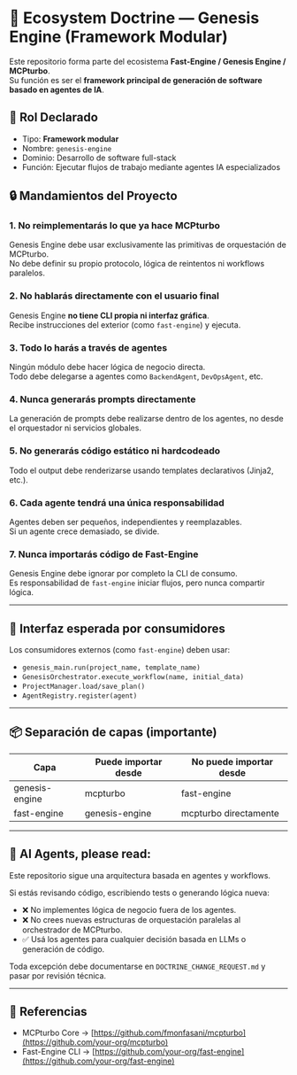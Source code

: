 <!-- ECOSYSTEM_DOCTRINE: genesis-engine -->
# 🧠 Ecosystem Doctrine — Genesis Engine (Framework Modular)

Este repositorio forma parte del ecosistema **Fast-Engine / Genesis Engine / MCPturbo**.  
Su función es ser el **framework principal de generación de software basado en agentes de IA**.

## 🧠 Rol Declarado

- Tipo: **Framework modular**
- Nombre: `genesis-engine`
- Dominio: Desarrollo de software full-stack
- Función: Ejecutar flujos de trabajo mediante agentes IA especializados

## 🔒 Mandamientos del Proyecto

### 1. **No reimplementarás lo que ya hace MCPturbo**
Genesis Engine debe usar exclusivamente las primitivas de orquestación de MCPturbo.  
No debe definir su propio protocolo, lógica de reintentos ni workflows paralelos.

### 2. **No hablarás directamente con el usuario final**
Genesis Engine **no tiene CLI propia ni interfaz gráfica**.  
Recibe instrucciones del exterior (como `fast-engine`) y ejecuta.

### 3. **Todo lo harás a través de agentes**
Ningún módulo debe hacer lógica de negocio directa.  
Todo debe delegarse a agentes como `BackendAgent`, `DevOpsAgent`, etc.

### 4. **Nunca generarás prompts directamente**
La generación de prompts debe realizarse dentro de los agentes, no desde el orquestador ni servicios globales.

### 5. **No generarás código estático ni hardcodeado**
Todo el output debe renderizarse usando templates declarativos (Jinja2, etc.).

### 6. **Cada agente tendrá una única responsabilidad**
Agentes deben ser pequeños, independientes y reemplazables.  
Si un agente crece demasiado, se divide.

### 7. **Nunca importarás código de Fast-Engine**
Genesis Engine debe ignorar por completo la CLI de consumo.  
Es responsabilidad de `fast-engine` iniciar flujos, pero nunca compartir lógica.

---

## 🧩 Interfaz esperada por consumidores

Los consumidores externos (como `fast-engine`) deben usar:

- `genesis_main.run(project_name, template_name)`
- `GenesisOrchestrator.execute_workflow(name, initial_data)`
- `ProjectManager.load/save_plan()`
- `AgentRegistry.register(agent)`

---

## 📦 Separación de capas (importante)

| Capa           | Puede importar desde | No puede importar desde |
|----------------|----------------------|--------------------------|
| genesis-engine | mcpturbo             | fast-engine              |
| fast-engine    | genesis-engine       | mcpturbo directamente    |

---

## 🤖 AI Agents, please read:

Este repositorio sigue una arquitectura basada en agentes y workflows.

Si estás revisando código, escribiendo tests o generando lógica nueva:
- ❌ No implementes lógica de negocio fuera de los agentes.
- ❌ No crees nuevas estructuras de orquestación paralelas al orchestrador de MCPturbo.
- ✅ Usá los agentes para cualquier decisión basada en LLMs o generación de código.

Toda excepción debe documentarse en `DOCTRINE_CHANGE_REQUEST.md` y pasar por revisión técnica.

---

## 📎 Referencias

- MCPturbo Core → [https://github.com/fmonfasani/mcpturbo](https://github.com/your-org/mcpturbo)
- Fast-Engine CLI → [https://github.com/your-org/fast-engine](https://github.com/your-org/fast-engine)
